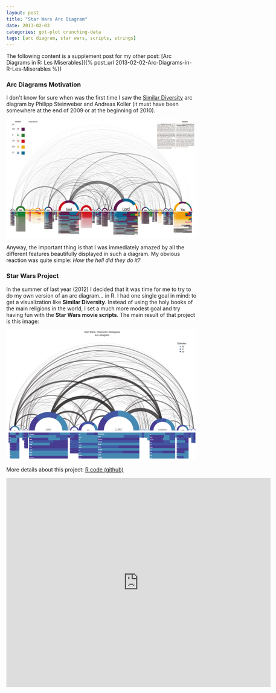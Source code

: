 ```yaml
---
layout: post
title: "Star Wars Arc Diagram"
date: 2013-02-03
categories: got-plot crunching-data
tags: [arc diagram, star wars, scripts, strings]
---
```


The following content is a supplement post for my other post: 
[Arc Diagrams in R: Les Miserables]({% post_url 2013-02-02-Arc-Diagrams-in-R-Les-Miserables %}) 

<!--more-->

### Arc Diagrams Motivation

I don't know for sure when was the first time I saw the 
<a title="similar diversity" href="http://similardiversity.net/" target="_blank">Similar Diversity</a> 
arc diagram by Philipp Steinweber and Andreas Koller (it must have been somewhere at the 
end of 2009 or at the beginning of 2010).

<a href="http://similardiversity.net/" target="_blank"><img title="Similar Diversity" src="/images/dataflow_page.jpg" /></a> 

Anyway, the important thing is that I was immediately amazed by all the different 
features beautifully displayed in such a diagram. My obvious reaction was quite simple: 
*How the hell did they do it?*


### Star Wars Project

In the summer of last year (2012) I decided that it was time for me to try to do my own 
version of an arc diagram... in R. I had one single goal in mind: to get a visualization 
like <strong>Similar Diversity</strong>. Instead of using the holy books of the main 
religions in the world, I set a much more modest goal and try having fun with the 
**Star Wars movie scripts**. The main result of that project is this image:

<a href="https://docs.google.com/presentation/d/1bWM7RxihSBzrcp07g026Lu5Ey10OACujj727vAIE7wo/pub?start=false&amp;loop=false&amp;delayms=3000" target="_blank"><img title="Star Wars Arc Diagram" src="/images/star_wars_arcdiag.png" /></a>

More details about this project:
<a title="star wars github" href="https://github.com/gastonstat/StarWars" target="_blank">R code (github)</a>

<iframe src="https://docs.google.com/presentation/d/1bWM7RxihSBzrcp07g026Lu5Ey10OACujj727vAIE7wo/embed?start=false&loop=false&delayms=3000" frameborder="0" width="700" height="554" allowfullscreen="true" mozallowfullscreen="true" webkitallowfullscreen="true"></iframe>